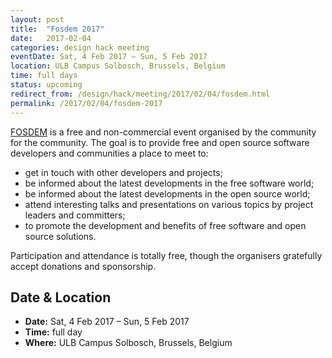 ```yaml
---
layout: post
title:  "Fosdem 2017"
date:   2017-02-04
categories: design hack meeting
eventDate: Sat, 4 Feb 2017 – Sun, 5 Feb 2017
location: ULB Campus Solbosch, Brussels, Belgium
time: full days
status: upcoming
redirect_from: /design/hack/meeting/2017/02/04/fosdem.html
permalink: /2017/02/04/fosdem-2017
---
```


[FOSDEM](https://fosdem.org/2017/) is a free and non-commercial event organised by the community for the community. The goal is to provide free and open source software developers and communities a place to meet to:

- get in touch with other developers and projects;
- be informed about the latest developments in the free software world;
- be informed about the latest developments in the open source world;
- attend interesting talks and presentations on various topics by project leaders and committers;
- to promote the development and benefits of free software and open source solutions.

Participation and attendance is totally free, though the organisers gratefully accept donations and sponsorship.


## Date & Location

- **Date:** Sat, 4 Feb 2017 – Sun, 5 Feb 2017
- **Time:** full day
- **Where:** ULB Campus Solbosch, Brussels, Belgium
